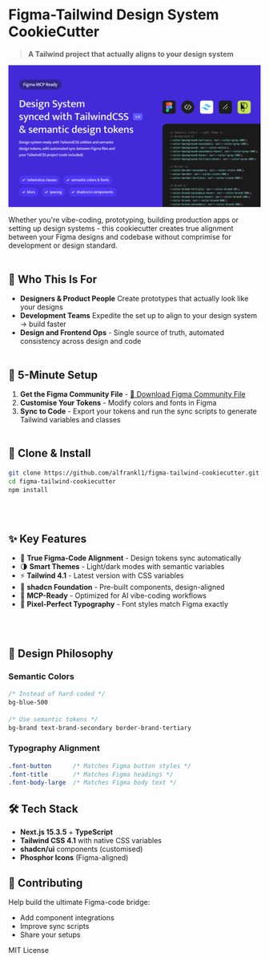 # Figma-Tailwind Design System CookieCutter
> **A Tailwind project that actually aligns to your design system**
>
![Figma Text Styles to TailwindCSS](docs/images/cover.png)

Whether you're vibe-coding, prototyping, building production apps or setting up design systems - this cookiecutter creates true alignment between your Figma designs and codebase without comprimise for development or design standard.
<br><br>
## 🎪 Who This Is For
- **Designers & Product People** Create prototypes that actually look like your designs
- **Development Teams** Expedite the set up to align to your design system -> build faster
- **Design and Frontend Ops** - Single source of truth, automated consistency across design and code
<br><br>
## 🚀 5-Minute Setup
1. **Get the Figma Community File** - [📁 Download Figma Community File](https://www.figma.com/community/file/1526688065982358612)
2. **Customise Your Tokens** - Modify colors and fonts in Figma
3. **Sync to Code** - Export your tokens and run the sync scripts to generate Tailwind variables and classes
<br><br>
## 🙌 Clone & Install
```bash
git clone https://github.com/alfrankl1/figma-tailwind-cookiecutter.git
cd figma-tailwind-cookiecutter
npm install
```
<br><br>
## ✨ Key Features

- 🎨 **True Figma-Code Alignment** - Design tokens sync automatically
- 🌗 **Smart Themes** - Light/dark modes with semantic variables
- ⚡ **Tailwind 4.1** - Latest version with CSS variables
- 🧩 **shadcn Foundation** - Pre-built components, design-aligned
- 🎯 **MCP-Ready** - Optimized for AI vibe-coding workflows
- 📐 **Pixel-Perfect Typography** - Font styles match Figma exactly

<br><br>
## 🎯 Design Philosophy

### Semantic Colors
```css
/* Instead of hard-coded */
bg-blue-500

/* Use semantic tokens */
bg-brand text-brand-secondary border-brand-tertiary
```

### Typography Alignment
```css
.font-button      /* Matches Figma button styles */
.font-title       /* Matches Figma headings */
.font-body-large  /* Matches Figma body text */
```

## 🛠 Tech Stack

- **Next.js 15.3.5** + **TypeScript**
- **Tailwind CSS 4.1** with native CSS variables
- **shadcn/ui** components (customised)
- **Phosphor Icons** (Figma-aligned)

## 🤝 Contributing

Help build the ultimate Figma-code bridge:
- Add component integrations
- Improve sync scripts
- Share your setups

MIT License
